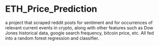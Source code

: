 # ETH_Price_Prediction
a project that scraped reddit posts for sentiment and for occurrences of relevant current events in crypto, along with other features such as Dow Jones historical data, google search frequency, bitcoin price, etc. All fed into a random forest regression and classifier.
